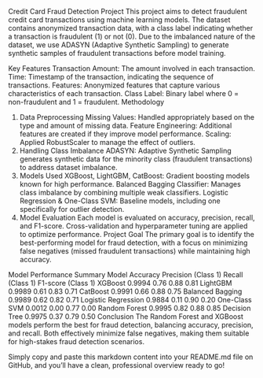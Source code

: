 Credit Card Fraud Detection Project
This project aims to detect fraudulent credit card transactions using machine learning models. The dataset contains anonymized transaction data, with a class label indicating whether a transaction is fraudulent (1) or not (0). Due to the imbalanced nature of the dataset, we use ADASYN (Adaptive Synthetic Sampling) to generate synthetic samples of fraudulent transactions before model training.

Key Features
Transaction Amount: The amount involved in each transaction.
Time: Timestamp of the transaction, indicating the sequence of transactions.
Features: Anonymized features that capture various characteristics of each transaction.
Class Label: Binary label where 0 = non-fraudulent and 1 = fraudulent.
Methodology
1. Data Preprocessing
Missing Values: Handled appropriately based on the type and amount of missing data.
Feature Engineering: Additional features are created if they improve model performance.
Scaling: Applied RobustScaler to manage the effect of outliers.
2. Handling Class Imbalance
ADASYN: Adaptive Synthetic Sampling generates synthetic data for the minority class (fraudulent transactions) to address dataset imbalance.
3. Models Used
XGBoost, LightGBM, CatBoost: Gradient boosting models known for high performance.
Balanced Bagging Classifier: Manages class imbalance by combining multiple weak classifiers.
Logistic Regression & One-Class SVM: Baseline models, including one specifically for outlier detection.
4. Model Evaluation
Each model is evaluated on accuracy, precision, recall, and F1-score.
Cross-validation and hyperparameter tuning are applied to optimize performance.
Project Goal
The primary goal is to identify the best-performing model for fraud detection, with a focus on minimizing false negatives (missed fraudulent transactions) while maintaining high accuracy.

Model Performance Summary
Model	Accuracy	Precision (Class 1)	Recall (Class 1)	F1-score (Class 1)
XGBoost	0.9994	0.76	0.88	0.81
LightGBM	0.9989	0.61	0.83	0.71
CatBoost	0.9991	0.66	0.88	0.75
Balanced Bagging	0.9989	0.62	0.82	0.71
Logistic Regression	0.9884	0.11	0.90	0.20
One-Class SVM	0.0012	0.00	0.77	0.00
Random Forest	0.9995	0.82	0.88	0.85
Decision Tree	0.9975	0.37	0.79	0.50
Conclusion
The Random Forest and XGBoost models perform the best for fraud detection, balancing accuracy, precision, and recall. Both effectively minimize false negatives, making them suitable for high-stakes fraud detection scenarios.

Simply copy and paste this markdown content into your README.md file on GitHub, and you’ll have a clean, professional overview ready to go!





